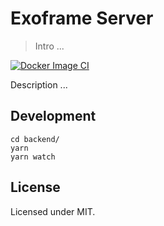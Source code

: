 # Exoframe Server

> Intro ...

[![Docker Image CI](https://github.com/WirVsVirusHackathonLebensmittelMatching/projekt-klorolle/workflows/Docker%20Image%20CI/badge.svg)](https://github.com/WirVsVirusHackathonLebensmittelMatching/projekt-klorolle/actions?query=workflow%3A%22Docker+Image+CI%22)

Description ...

## Development
```
cd backend/
yarn
yarn watch
```

## License

Licensed under MIT.
